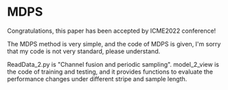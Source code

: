 # MDPS

Congratulations, this paper has been accepted by ICME2022 conference!


The MDPS method is very simple, and the code of MDPS is given, I'm sorry that my code is not very standard, please understand.

ReadData_2.py is "Channel fusion and periodic sampling".
model_2_view is the code of training and testing, and it provides functions to evaluate the performance changes under different stripe and sample length.
